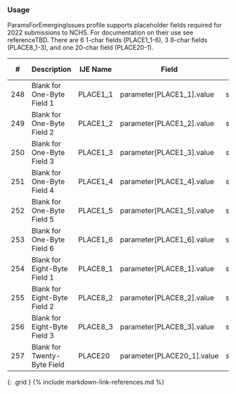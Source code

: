 ### Usage
ParamsForEmergingIssues profile supports placeholder fields required for 2022 submissions to NCHS.
                For documentation on their use see referenceTBD.
                There are 6 1-char fields (PLACE1_1-6), 3 8-char fields (PLACE8_1-3), and one 20-char field (PLACE20-1).

| **#** |  **Description**   |  **IJE Name**   |  **Field**  |  **Type**  | **Value Set**  |
| ---------| ------------- | ------------ | -------------- | -------- | -------- |
| 248 | Blank for One-Byte Field 1 | PLACE1_1| parameter[PLACE1_1].value | string(1) |  | 
| 249 | Blank for One-Byte Field 2 | PLACE1_2| parameter[PLACE1_2].value | string(1) |  | 
| 250 | Blank for One-Byte Field 3 | PLACE1_3| parameter[PLACE1_3].value | string(1) |  | 
| 251 | Blank for One-Byte Field 4 | PLACE1_4| parameter[PLACE1_4].value | string(1) |  | 
| 252 | Blank for One-Byte Field 5 | PLACE1_5| parameter[PLACE1_5].value | string(1) |  | 
| 253 | Blank for One-Byte Field 6 | PLACE1_6| parameter[PLACE1_6].value | string(1) |  | 
| 254 | Blank for Eight-Byte Field 1 | PLACE8_1| parameter[PLACE8_1].value | string(8) |  | 
| 255 | Blank for Eight-Byte Field 2 | PLACE8_2| parameter[PLACE8_2].value | string(8) |  | 
| 256 | Blank for Eight-Byte Field 3 | PLACE8_3| parameter[PLACE8_3].value | string(8) |  | 
| 257 | Blank for Twenty-Byte Field | PLACE20| parameter[PLACE20_1].value | string(20) |  | 
{: .grid }
{% include markdown-link-references.md %}

